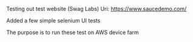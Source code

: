 Testing out test website (Swag Labs)
Uri: https://www.saucedemo.com/

Added a few simple selenium UI tests

The purpose is to run these test on AWS device farm
